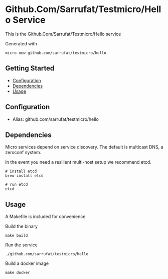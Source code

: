 # Github.Com/Sarrufat/Testmicro/Hello Service

This is the Github.Com/Sarrufat/Testmicro/Hello service

Generated with

```
micro new github.com/sarrufat/testmicro/hello
```

## Getting Started

- [Configuration](#configuration)
- [Dependencies](#dependencies)
- [Usage](#usage)

## Configuration

- Alias: github.com/sarrufat/testmicro/hello

## Dependencies

Micro services depend on service discovery. The default is multicast DNS, a zeroconf system.

In the event you need a resilient multi-host setup we recommend etcd.

```
# install etcd
brew install etcd

# run etcd
etcd
```

## Usage

A Makefile is included for convenience

Build the binary

```
make build
```

Run the service
```
./github.com/sarrufat/testmicro/hello
```

Build a docker image
```
make docker
```